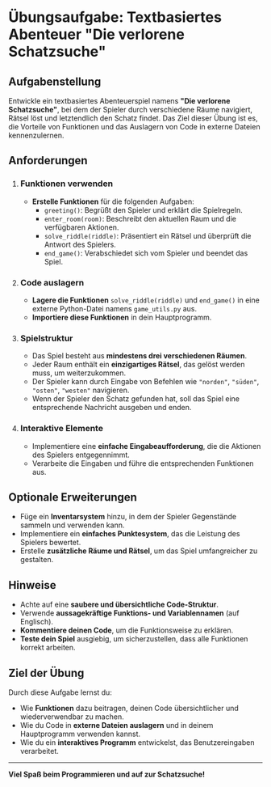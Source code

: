 # Übungsaufgabe: Textbasiertes Abenteuer "Die verlorene Schatzsuche"

## Aufgabenstellung

Entwickle ein textbasiertes Abenteuerspiel namens **"Die verlorene Schatzsuche"**, bei dem der Spieler durch verschiedene Räume navigiert, Rätsel löst und letztendlich den Schatz findet. Das Ziel dieser Übung ist es, die Vorteile von Funktionen und das Auslagern von Code in externe Dateien kennenzulernen.

## Anforderungen

1. ### Funktionen verwenden
   - **Erstelle Funktionen** für die folgenden Aufgaben:
     - `greeting()`: Begrüßt den Spieler und erklärt die Spielregeln.
     - `enter_room(room)`: Beschreibt den aktuellen Raum und die verfügbaren Aktionen.
     - `solve_riddle(riddle)`: Präsentiert ein Rätsel und überprüft die Antwort des Spielers.
     - `end_game()`: Verabschiedet sich vom Spieler und beendet das Spiel.

2. ### Code auslagern
   - **Lagere die Funktionen** `solve_riddle(riddle)` und `end_game()` in eine externe Python-Datei namens `game_utils.py` aus.
   - **Importiere diese Funktionen** in dein Hauptprogramm.

3. ### Spielstruktur
   - Das Spiel besteht aus **mindestens drei verschiedenen Räumen**.
   - Jeder Raum enthält ein **einzigartiges Rätsel**, das gelöst werden muss, um weiterzukommen.
   - Der Spieler kann durch Eingabe von Befehlen wie `"norden"`, `"süden"`, `"osten"`, `"westen"` navigieren.
   - Wenn der Spieler den Schatz gefunden hat, soll das Spiel eine entsprechende Nachricht ausgeben und enden.

4. ### Interaktive Elemente
   - Implementiere eine **einfache Eingabeaufforderung**, die die Aktionen des Spielers entgegennimmt.
   - Verarbeite die Eingaben und führe die entsprechenden Funktionen aus.

## Optionale Erweiterungen

- Füge ein **Inventarsystem** hinzu, in dem der Spieler Gegenstände sammeln und verwenden kann.
- Implementiere ein **einfaches Punktesystem**, das die Leistung des Spielers bewertet.
- Erstelle **zusätzliche Räume und Rätsel**, um das Spiel umfangreicher zu gestalten.

## Hinweise

- Achte auf eine **saubere und übersichtliche Code-Struktur**.
- Verwende **aussagekräftige Funktions- und Variablennamen** (auf Englisch).
- **Kommentiere deinen Code**, um die Funktionsweise zu erklären.
- **Teste dein Spiel** ausgiebig, um sicherzustellen, dass alle Funktionen korrekt arbeiten.

## Ziel der Übung

Durch diese Aufgabe lernst du:

- Wie **Funktionen** dazu beitragen, deinen Code übersichtlicher und wiederverwendbar zu machen.
- Wie du Code in **externe Dateien auslagern** und in deinem Hauptprogramm verwenden kannst.
- Wie du ein **interaktives Programm** entwickelst, das Benutzereingaben verarbeitet.

---

**Viel Spaß beim Programmieren und auf zur Schatzsuche!**